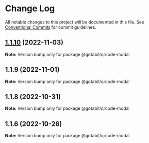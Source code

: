 # Change Log

All notable changes to this project will be documented in this file.
See [Conventional Commits](https://conventionalcommits.org) for commit guidelines.

## [1.1.10](https://github.com/hjcore/sdk-ts/compare/@gotabit/qrcode-modal@1.1.9...@gotabit/qrcode-modal@1.1.10) (2022-11-03)

**Note:** Version bump only for package @gotabit/qrcode-modal

## 1.1.9 (2022-11-01)

**Note:** Version bump only for package @gotabit/qrcode-modal

## 1.1.8 (2022-10-31)

**Note:** Version bump only for package @gotabit/qrcode-modal

## 1.1.6 (2022-10-26)

**Note:** Version bump only for package @gotabit/qrcode-modal
